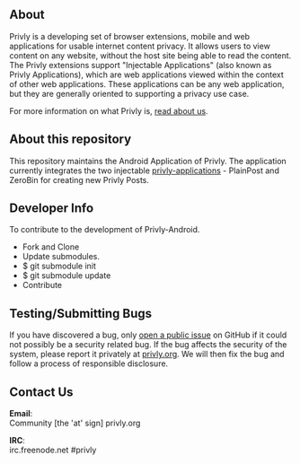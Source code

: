 ## About ##

Privly is a developing set of browser extensions, mobile and web applications for usable internet content privacy. It allows users to view content on any website, without the host site being able to read the content. The Privly extensions support "Injectable Applications" (also known as Privly Applications), which are web applications viewed within the context of other web applications. These applications can be any web application, but they are generally oriented to supporting a privacy use case.

For more information on what Privly is, [read about us](https://priv.ly/pages/about).

## About this repository ##

This repository maintains the Android Application of Privly. The application currently integrates the two injectable [privly-applications](https://github.com/privly/privly-applications/) - PlainPost and ZeroBin for creating new Privly Posts. 

## Developer Info ##
To contribute to the development of Privly-Android. 

* Fork and Clone 
* Update submodules. 
 * $ git submodule init
 * $ git submodule update
* Contribute

## Testing/Submitting Bugs ##

If you have discovered a bug, only [open a public issue](https://github.com/privly/privly-android/issues) on GitHub if it could not possibly be a security related bug. If the bug affects the security of the system, please report it privately at [privly.org](http://www.privly.org/content/bug-report). We will then fix the bug and follow a process of responsible disclosure.

## Contact Us ##

**Email**:  
Community [the 'at' sign] privly.org  

**IRC**:  
irc.freenode.net #privly

